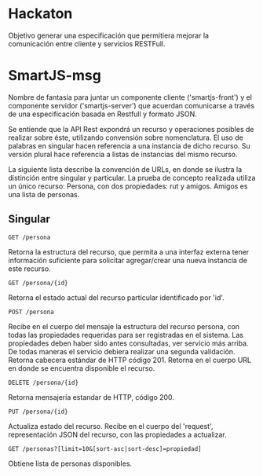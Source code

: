 Hackaton
========

Objetivo generar una especificación que permitiera mejorar la comunicación entre cliente y servicios RESTFull. 


# SmartJS-msg

Nombre de fantasía para juntar un componente cliente ('smartjs-front') y el componente servidor ('smartjs-server') que acuerdan comunicarse a través de una especificación basada en Restfull y formato JSON. 

Se entiende que la API Rest expondrá un recurso y operaciones posibles de realizar sobre éste, utilizando convensión sobre nomenclatura. El uso de palabras en singular hacen referencia a una instancia de dicho recurso. Su versión plural hace referencia a listas de instancias del mismo recurso. 


La siguiente lista describe la convención de URLs, en donde se ilustra la distinción entre singular y particular. 
La prueba de concepto realizada utiliza un único recurso: Persona, con dos propiedades: rut y amigos. Amigos es una lista de personas.

## Singular

```
GET /persona
```
Retorna la estructura del recurso, que permita a una interfaz externa tener información suficiente para solicitar agregar/crear una nueva instancia de este recurso.

```
GET /persona/{id}
```
Retorna el estado actual del recurso particular identificado por 'id'. 

```
POST /persona
```
Recibe en el cuerpo del mensaje la estructura del recurso persona, con todas las propiedades requeridas para ser registradas en el sistema. Las propiedades deben haber sido antes consultadas, ver servicio más arriba. De todas maneras el servicio debiera realizar una segunda validación. 
Retorna cabecera estándar de HTTP código 201. 
Retorna en el cuerpo URL en donde se encuentra disponible el recurso. 

```
DELETE /persona/{id}
```
Retorna mensajería estandar de HTTP, código 200. 

```
PUT /persona/{id}
```
Actualiza estado del recurso. Recibe en el cuerpo del 'request', representación JSON del recurso, con las propiedades a actualizar. 

```
GET /personas?[limit=10&[sort-asc|sort-desc]=propiedad]
```
Obtiene lista de personas disponibles. 


